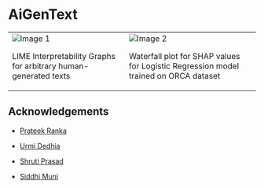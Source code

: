 # AiGenText

<table>
  <tr>
    <td>
      <img src="![LIME-Interpretability-Graphs-for-arbitrary-human-generated-texts_W640](https://github.com/adityashah841/Detecting-and-Unmasking-AI-Generated-Texts/assets/80106093/ecc93c38-9d85-41a3-91a7-0e11e9f5e31e)" alt="Image 1">
      <p>LIME Interpretability Graphs for arbitrary human-generated texts</p>
    </td>
    <td>
      <img src="![Waterfall-plot-for-SHAP-values-for-Logistic-Regression-model-trained-on-ORCA-dataset_W640](https://github.com/adityashah841/Detecting-and-Unmasking-AI-Generated-Texts/assets/80106093/0cc943f1-2dd6-48ae-95e1-1eb0303976ce)" alt="Image 2">
      <p>Waterfall plot for SHAP values for Logistic Regression model trained on ORCA dataset</p>
    </td>
  </tr>
</table>


<h2>Acknowledgements</h2>

- <a href="https://www.linkedin.com/in/prateekranka16/">Prateek Ranka</a>

- <a href="https://www.linkedin.com/in/urmi-dedhia-b86337218/">Urmi Dedhia</a>

- <a href="https://www.linkedin.com/in/shruti-prasad-859b45208/">Shruti Prasad</a>

- <a href="https://www.linkedin.com/in/siddhi-muni-235875217/">Siddhi Muni</a>
